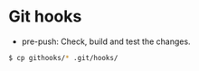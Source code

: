 # Git hooks

* pre-push: Check, build and test the changes.

```bash
$ cp githooks/* .git/hooks/
```
